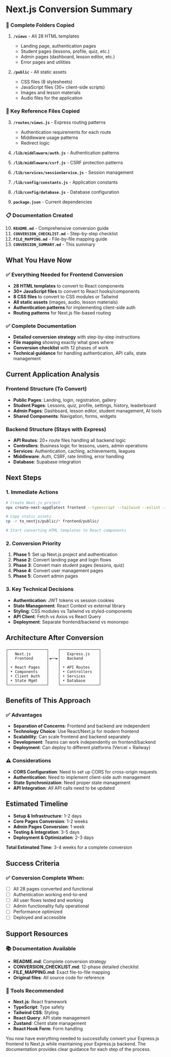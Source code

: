 # Next.js Conversion Summary

### 📁 Complete Folders Copied

1. **`/views`** - All 28 HTML templates
   - Landing page, authentication pages
   - Student pages (lessons, profile, quiz, etc.)
   - Admin pages (dashboard, lesson editor, etc.)
   - Error pages and utilities

2. **`/public`** - All static assets
   - CSS files (8 stylesheets)
   - JavaScript files (30+ client-side scripts)
   - Images and lesson materials
   - Audio files for the application

### 📄 Key Reference Files Copied

3. **`/routes/views.js`** - Express routing patterns
   - Authentication requirements for each route
   - Middleware usage patterns
   - Redirect logic

4. **`/lib/middleware/auth.js`** - Authentication patterns
5. **`/lib/middleware/csrf.js`** - CSRF protection patterns
6. **`/lib/services/sessionService.js`** - Session management
7. **`/lib/config/constants.js`** - Application constants
8. **`/lib/config/database.js`** - Database configuration
9. **`package.json`** - Current dependencies

### 📋 Documentation Created

10. **`README.md`** - Comprehensive conversion guide
11. **`CONVERSION_CHECKLIST.md`** - Step-by-step checklist
12. **`FILE_MAPPING.md`** - File-by-file mapping guide
13. **`CONVERSION_SUMMARY.md`** - This summary

## What You Have Now

### ✅ Everything Needed for Frontend Conversion
- **28 HTML templates** to convert to React components
- **30+ JavaScript files** to convert to React hooks/components
- **8 CSS files** to convert to CSS modules or Tailwind
- **All static assets** (images, audio, lesson materials)
- **Authentication patterns** for implementing client-side auth
- **Routing patterns** for Next.js file-based routing

### ✅ Complete Documentation
- **Detailed conversion strategy** with step-by-step instructions
- **File mapping** showing exactly what goes where
- **Conversion checklist** with 12 phases of work
- **Technical guidance** for handling authentication, API calls, state management

## Current Application Analysis

### Frontend Structure (To Convert)
- **Public Pages**: Landing, login, registration, gallery
- **Student Pages**: Lessons, quiz, profile, settings, history, leaderboard
- **Admin Pages**: Dashboard, lesson editor, student management, AI tools
- **Shared Components**: Navigation, forms, widgets

### Backend Structure (Stays with Express)
- **API Routes**: 20+ route files handling all backend logic
- **Controllers**: Business logic for lessons, users, admin operations
- **Services**: Authentication, caching, achievements, leagues
- **Middleware**: Auth, CSRF, rate limiting, error handling
- **Database**: Supabase integration

## Next Steps

### 1. Immediate Actions
```bash
# Create Next.js project
npx create-next-app@latest frontend --typescript --tailwind --eslint --app

# Copy static assets
cp -r to_nextjs/public/* frontend/public/

# Start converting HTML templates to React components
```

### 2. Conversion Priority
1. **Phase 1**: Set up Next.js project and authentication
2. **Phase 2**: Convert landing page and login flows
3. **Phase 3**: Convert main student pages (lessons, quiz)
4. **Phase 4**: Convert user management pages
5. **Phase 5**: Convert admin pages

### 3. Key Technical Decisions
- **Authentication**: JWT tokens vs session cookies
- **State Management**: React Context vs external library
- **Styling**: CSS modules vs Tailwind vs styled-components
- **API Client**: Fetch vs Axios vs React Query
- **Deployment**: Separate frontend/backend vs monorepo

## Architecture After Conversion

```
┌─────────────────┐    ┌─────────────────┐
│   Next.js       │    │   Express.js    │
│   Frontend      │◄──►│   Backend       │
│                 │    │                 │
│ • React Pages   │    │ • API Routes    │
│ • Components    │    │ • Controllers   │
│ • Client Auth   │    │ • Services      │
│ • State Mgmt    │    │ • Database      │
└─────────────────┘    └─────────────────┘
```

## Benefits of This Approach

### ✅ Advantages
- **Separation of Concerns**: Frontend and backend are independent
- **Technology Choice**: Use React/Next.js for modern frontend
- **Scalability**: Can scale frontend and backend separately
- **Development**: Teams can work independently on frontend/backend
- **Deployment**: Can deploy to different platforms (Vercel + Railway)

### ⚠️ Considerations
- **CORS Configuration**: Need to set up CORS for cross-origin requests
- **Authentication**: Need to implement client-side auth management
- **State Synchronization**: Need proper state management
- **API Integration**: All API calls need to be updated

## Estimated Timeline

- **Setup & Infrastructure**: 1-2 days
- **Core Pages Conversion**: 1-2 weeks
- **Admin Pages Conversion**: 1 week
- **Testing & Integration**: 3-5 days
- **Deployment & Optimization**: 2-3 days

**Total Estimated Time**: 3-4 weeks for a complete conversion

## Success Criteria

### ✅ Conversion Complete When:
- [ ] All 28 pages converted and functional
- [ ] Authentication working end-to-end
- [ ] All user flows tested and working
- [ ] Admin functionality fully operational
- [ ] Performance optimized
- [ ] Deployed and accessible

## Support Resources

### 📚 Documentation Available
- **README.md**: Complete conversion strategy
- **CONVERSION_CHECKLIST.md**: 12-phase detailed checklist
- **FILE_MAPPING.md**: Exact file-to-file mapping
- **Original files**: All source code for reference

### 🔧 Tools Recommended
- **Next.js**: React framework
- **TypeScript**: Type safety
- **Tailwind CSS**: Styling
- **React Query**: API state management
- **Zustand**: Client state management
- **React Hook Form**: Form handling

You now have everything needed to successfully convert your Express.js frontend to Next.js while maintaining your Express.js backend. The documentation provides clear guidance for each step of the process.
